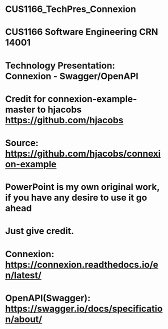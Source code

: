 # CUS1166_TechPres_Connexion

# CUS1166 Software Engineering CRN 14001
# Technology Presentation: Connexion - Swagger/OpenAPI

# Credit for connexion-example-master to hjacobs https://github.com/hjacobs
# Source: https://github.com/hjacobs/connexion-example

# PowerPoint is my own original work, if you have any desire to use it go ahead
# Just give credit.

# Connexion: https://connexion.readthedocs.io/en/latest/
# OpenAPI(Swagger): https://swagger.io/docs/specification/about/ 
